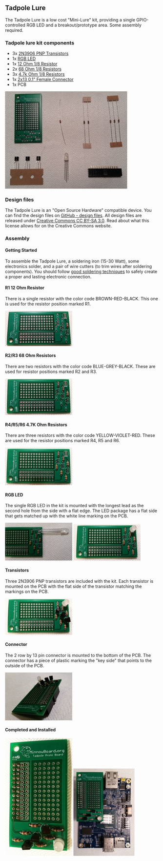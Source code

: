 ## Tadpole Lure

The Tadpole Lure is a low cost "Mini-Lure" kit, providing a single GPIO-controlled RGB LED and a breakout/prototype area. Some assembly required.

### Tadpole lure kit components

- 3x [2N3906 PNP Transistors](http://www.digikey.com/product-detail/en/0/2N3906-APCT-ND)
- 1x [RGB LED](http://www.digikey.com/product-detail/en/0/754-1492-ND)
- 1x [12 Ohm 1/8 Resistor](http://www.digikey.com/product-detail/en/0/CF18JT12R0CT-ND)
- 2x [68 Ohm 1/8 Resistors](http://www.digikey.com/product-detail/en/0/CF18JT68R0CT-ND)
- 3x [4.7k Ohm 1/8 Resistors](http://www.digikey.com/product-detail/en/0/CF18JT4K70CT-ND)
- 1x [2x13 0.1" Female Connector](http://www.digikey.com/product-detail/en/0/S9198-ND)
- 1x PCB

![Tadpole Components](pages/tadpole-lure/400px-Tadpole-kit.jpg)

### Design files

The Tadpole Lure is an "Open Source Hardware" compatible device. You can find the design files on [GitHub - design files](). All design files are released under [Creative Commons CC BY-SA 3.0](https://creativecommons.org/licenses/by-sa/3.0/). Read about what this license allows for on the Creative Commons website.

### Assembly

#### Getting Started

To assemble the Tadpole Lure, a soldering iron (15-30 Watt), some electronics solder, and a pair of wire cutters (to trim wires after soldering components). You should follow [good soldering techniques](https://learn.sparkfun.com/tutorials/how-to-solder---through-hole-soldering) to safely create a proper and lasting electronic connection.

#### R1 12 Ohm Resistor
There is a single resistor with the color code BROWN-RED-BLACK. This one is used for the resistor position marked R1.

![12 Ohm Resistor](pages/tadpole-lure/220px-Tadpole-12ohm.jpg)

#### R2/R3 68 Ohm Resistors

There are two resistors with the color code BLUE-GREY-BLACK. These are used for resistor positions marked R2 and R3.

![68 Ohm Resistors](pages/tadpole-lure/220px-Tadpole-68ohm.jpg)

#### R4/R5/R6 4.7K Ohm Resistors

There are three resistors with the color code YELLOW-VIOLET-RED. These are used for the resistor positions marked R4, R5 and R6.

![4.7K Ohm Resistors](pages/tadpole-lure/220px-Tadpole-4k7ohm.jpg)

#### RGB LED

The single RGB LED in the kit is mounted with the longest lead as the second hole from the side with a flat edge. The LED package has a flat side that gets matched up with the white line marking on the PCB.

![RGB LED Alignment](pages/tadpole-lure/220px-Tadpole-led-aligned.jpg)
![RGB LED](pages/tadpole-lure/220px-Tadpole-led.jpg)

#### Transistors

Three 2N3906 PNP transistors are included with the kit. Each transistor is mounted on the PCB with the flat side of the transistor matching the markings on the PCB.

![Transistors](pages/tadpole-lure/220px-Tadpole-transistors.jpg)

#### Connector

The 2 row by 13 pin connector is mounted to the bottom of the PCB. The connector has a piece of plastic marking the "key side" that points to the outside of the PCB.

![Connector](pages/tadpole-lure/220px-Tadpole-connector.jpg)

#### Completed and Installed

![Completed](pages/tadpole-lure/220px-Tadpole-completed.jpg)
![Installed](pages/tadpole-lure/200px-Tadpole-installed.jpg)
